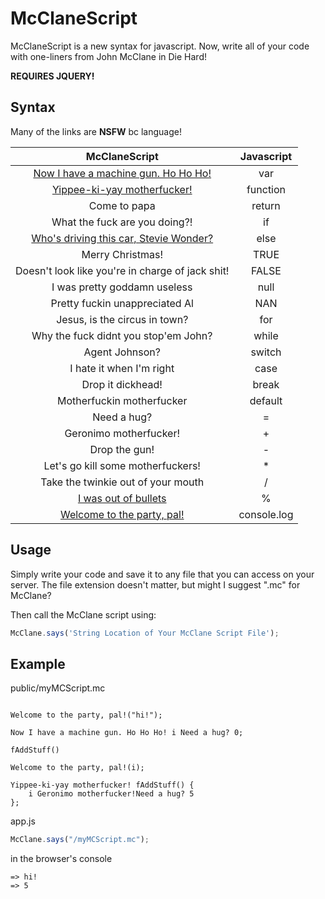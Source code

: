 McClaneScript
=============

McClaneScript is a new syntax for javascript. Now, write all of your code with one-liners from John McClane in Die Hard!

**REQUIRES JQUERY!**

## Syntax
Many of the links are **NSFW** bc language!

| McClaneScript        | Javascript           |
| :-------------------: | :-------------------:|
| [Now I have a machine gun. Ho Ho Ho!](https://www.youtube.com/watch?v=0si6wsZWn6g) | var |
| [Yippee-ki-yay motherfucker!](https://www.youtube.com/watch?v=V0s_wZgxA7s) | function |
| Come to papa | return |
| What the fuck are you doing?! | if |
| [Who's driving this car, Stevie Wonder?](https://www.youtube.com/watch?v=U_oXrGF7zyY#t=1m07s) | else |
| Merry Christmas! | TRUE |
| Doesn't look like you're in charge of jack shit! | FALSE |
| I was pretty goddamn useless | null |
| Pretty fuckin unappreciated Al | NAN |
| Jesus, is the circus in town? | for |
| Why the fuck didnt you stop'em John? | while |
| Agent Johnson? | switch |
| I hate it when I'm right | case |
| Drop it dickhead! | break |
| Motherfuckin motherfucker | default |
| Need a hug? | = |
| Geronimo motherfucker! | + |
| Drop the gun! | - |
| Let's go kill some motherfuckers! | * |
| Take the twinkie out of your mouth | / |
| [I was out of bullets](https://www.youtube.com/watch?v=8YXi9JAgdf0#t=0m37s) | % |
| [Welcome to the party, pal!](https://www.youtube.com/watch?v=9OpIbiFmY60) | console.log |

## Usage
Simply write your code and save it to any file that you can access on your server. The file extension doesn't matter, but might I suggest ".mc" for McClane?

Then call the McClane script using:
```javascript
McClane.says('String Location of Your McClane Script File');
```

## Example
public/myMCScript.mc
```

Welcome to the party, pal!("hi!");

Now I have a machine gun. Ho Ho Ho! i Need a hug? 0;

fAddStuff()

Welcome to the party, pal!(i);

Yippee-ki-yay motherfucker! fAddStuff() {
	i Geronimo motherfucker!Need a hug? 5
};
```
app.js
```javascript
McClane.says("/myMCScript.mc");
```
in the browser's console
```
=> hi!
=> 5
```